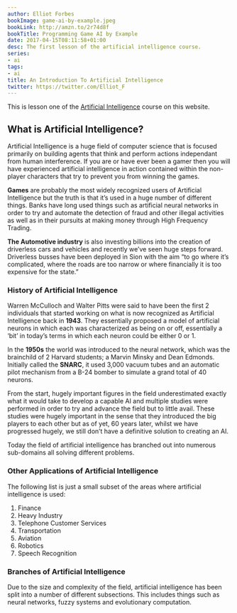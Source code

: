 ```yaml
---
author: Elliot Forbes
bookImage: game-ai-by-example.jpeg
bookLink: http://amzn.to/2r74d8f
bookTitle: Programming Game AI by Example
date: 2017-04-15T08:11:58+01:00
desc: The first lesson of the artificial intelligence course.
series:
- ai
tags:
- ai
title: An Introduction To Artificial Intelligence
twitter: https://twitter.com/Elliot_F
---
```


<p>This is lesson one of the <a href="/course/artificial-intelligence">Artificial Intelligence</a> course on this website. </p>

## What is Artificial Intelligence?

<p>Artificial Intelligence is a huge field of computer science that is focused primarily on building agents that think and perform actions independant from human interference. If you are or have ever been a gamer then you will have experienced artificial intelligence in action contained within the non-player characters that try to prevent you from winning the games.</p>

<p><b>Games</b> are probably the most widely recognized users of Artificial Intelligence but the truth is that it’s used in a huge number of different things. Banks have long used things such as artificial neural networks in order to try and automate the detection of fraud and other illegal activities as well as in their pursuits at making money through High Frequency Trading. </p>

<p><b>The Automotive industry</b> is also investing billions into the creation of driverless cars and vehicles and recently we’ve seen huge steps forward. Driverless busses have been deployed in Sion with the aim “to go where it’s complicated, where the roads are too narrow or where financially it is too expensive for the state.”</p>

### History of Artificial Intelligence

<p>Warren McCulloch and Walter Pitts were said to have been the first 2 individuals that started working on what is now recognized as Artificial Intelligence back in <b>1943</b>. They essentially proposed a model of artificial neurons in which each was characterized as being on or off, essentially a ‘bit’ in today’s terms in which each neuron could be either 0 or 1.</p>

<p>In the <b>1950s</b> the world was introduced to the neural network, which was the brainchild of 2 Harvard students; a Marvin Minsky and Dean Edmonds. Initially called the <b>SNARC</b>, it used 3,000 vacuum tubes and an automatic pilot mechanism from a B-24 bomber to simulate a grand total of 40 neurons.</p>

<p>From the start, hugely important figures in the field underestimated exactly what it would take to develop a capable AI and multiple studies were performed in order to try and advance the field but to little avail. These studies were hugely important in the sense that they introduced the big players to each other but as of yet, 60 years later, whilst we have progressed hugely, we still don’t have a definitive solution to creating an AI.</p>

<p>Today the field of artificial intelligence has branched out into numerous sub-domains all solving different problems.</p>

### Other Applications of Artificial Intelligence

<p>The following list is just a small subset of the areas where artificial intelligence is used:</p>

<ol>
<li>Finance</li>
<li>Heavy Industry</li>
<li>Telephone Customer Services</li>
<li>Transportation</li>
<li>Aviation</li>
<li>Robotics</li>
<li>Speech Recognition</li>
</ol> 

### Branches of Artificial Intelligence

<p>Due to the size and complexity of the field, artificial intelligence has been split into a number of different subsections. This includes things such as neural networks, fuzzy systems and evolutionary computation. </p> 
